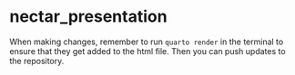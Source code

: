 # nectar_presentation

When making changes, remember to run `quarto render` in the terminal to ensure that they get added to the
html file. Then you can push updates to the repository.